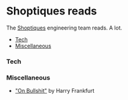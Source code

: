 # Shoptiques reads

The [Shoptiques](http://shoptiques.com/) engineering team reads. A lot.

  - [Tech](#tech)
  - [Miscellaneous](#miscellaneous)

### Tech
### Miscellaneous

- ["On Bullshit"](http://www.csudh.edu/ccauthen/576f12/frankfurt__harry_-_on_bullshit.pdf) by Harry Frankfurt
